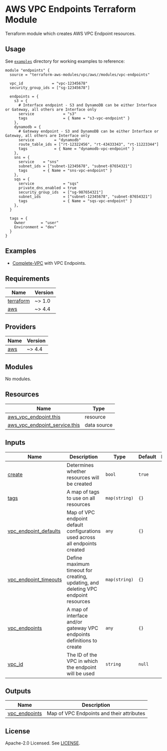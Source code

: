 # AWS VPC Endpoints Terraform Module

Terraform module which creates AWS VPC Endpoint resources.

## Usage

See [`examples`](https://github.com/clowdhaus/terraform-aws-vpc-v5/tree/main/examples) directory for working examples to reference:

```hcl
module "endpoints" {
  source = "terraform-aws-modules/vpc/aws//modules/vpc-endpoints"

  vpc_id             = "vpc-12345678"
  security_group_ids = ["sg-12345678"]

  endpoints = {
    s3 = {
      # Interface endpoint - S3 and DynamoDB can be either Interface or Gateway, all others are Interface only
      service             = "s3"
      tags                = { Name = "s3-vpc-endpoint" }
    },
    dynamodb = {
      # Gateway endpoint - S3 and DynamoDB can be either Interface or Gateway, all others are Interface only
      service         = "dynamodb"
      route_table_ids = ["rt-12322456", "rt-43433343", "rt-11223344"]
      tags            = { Name = "dynamodb-vpc-endpoint" }
    },
    sns = {
      service    = "sns"
      subnet_ids = ["subnet-12345678", "subnet-87654321"]
      tags       = { Name = "sns-vpc-endpoint" }
    },
    sqs = {
      service             = "sqs"
      private_dns_enabled = true
      security_group_ids  = ["sg-987654321"]
      subnet_ids          = ["subnet-12345678", "subnet-87654321"]
      tags                = { Name = "sqs-vpc-endpoint" }
    },
  }

  tags = {
    Owner       = "user"
    Environment = "dev"
  }
}
```

## Examples

- [Complete-VPC](../../examples/complete-vpc) with VPC Endpoints.

<!-- BEGINNING OF PRE-COMMIT-TERRAFORM DOCS HOOK -->
## Requirements

| Name | Version |
|------|---------|
| <a name="requirement_terraform"></a> [terraform](#requirement\_terraform) | ~> 1.0 |
| <a name="requirement_aws"></a> [aws](#requirement\_aws) | ~> 4.4 |

## Providers

| Name | Version |
|------|---------|
| <a name="provider_aws"></a> [aws](#provider\_aws) | ~> 4.4 |

## Modules

No modules.

## Resources

| Name | Type |
|------|------|
| [aws_vpc_endpoint.this](https://registry.terraform.io/providers/hashicorp/aws/latest/docs/resources/vpc_endpoint) | resource |
| [aws_vpc_endpoint_service.this](https://registry.terraform.io/providers/hashicorp/aws/latest/docs/data-sources/vpc_endpoint_service) | data source |

## Inputs

| Name | Description | Type | Default | Required |
|------|-------------|------|---------|:--------:|
| <a name="input_create"></a> [create](#input\_create) | Determines whether resources will be created | `bool` | `true` | no |
| <a name="input_tags"></a> [tags](#input\_tags) | A map of tags to use on all resources | `map(string)` | `{}` | no |
| <a name="input_vpc_endpoint_defaults"></a> [vpc\_endpoint\_defaults](#input\_vpc\_endpoint\_defaults) | Map of VPC endpoint default configurations used across all endpoints created | `any` | `{}` | no |
| <a name="input_vpc_endpoint_timeouts"></a> [vpc\_endpoint\_timeouts](#input\_vpc\_endpoint\_timeouts) | Define maximum timeout for creating, updating, and deleting VPC endpoint resources | `map(string)` | `{}` | no |
| <a name="input_vpc_endpoints"></a> [vpc\_endpoints](#input\_vpc\_endpoints) | A map of interface and/or gateway VPC endpoints definitions to create | `any` | `{}` | no |
| <a name="input_vpc_id"></a> [vpc\_id](#input\_vpc\_id) | The ID of the VPC in which the endpoint will be used | `string` | `null` | no |

## Outputs

| Name | Description |
|------|-------------|
| <a name="output_vpc_endpoints"></a> [vpc\_endpoints](#output\_vpc\_endpoints) | Map of VPC Endpoints and their attributes |
<!-- END OF PRE-COMMIT-TERRAFORM DOCS HOOK -->

## License

Apache-2.0 Licensed. See [LICENSE](https://github.com/clowdhaus/terraform-aws-vpc-v5/blob/main/LICENSE).
